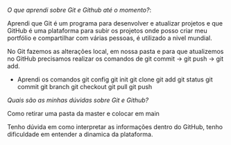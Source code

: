 *O que aprendi sobre Git e Github até o momento?*:

Aprendi que Git é um programa para desenvolver e atualizar projetos e que GitHub é uma plataforma para subir os projetos onde posso criar meu portfólio e compartilhar com várias pessoas, é utilizado a nivel mundial.

No Git fazemos as alterações local, em nossa pasta e para que atualizemos no GitHub precisamos realizar os comandos de git commit -> git push -> git add.


- Aprendi os comandos
    git config
    git init
    git clone
    git add
    git status
    git commit
    git branch
    git checkout
    git pull
    git push



*Quais são as minhas dúvidas sobre Git e Github?*

Como retirar uma pasta da master e colocar em main

Tenho dúvida em como interpretar as informações dentro do GitHub, tenho dificuldade em entender a dinamica da plataforma.
